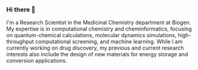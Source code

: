 ### Hi there 👋

I'm a Research Scientist in the Medicinal Chemistry department at Biogen. My expertise is in computational chemistry and cheminformatics, focusing on quantum-chemical calculations, molecular dynamics simulations, high-throughput computational screening, and machine learning. While I am currently working on drug discovery, my previous and current research interests also include the design of new materials for energy storage and conversion applications.
